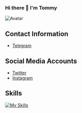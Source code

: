 ### Hi there 👋 I'm Tommy
![Avatar](https://avatars.githubusercontent.com/u/67523195?v=4)

## Contact Information
- [Telegram](https://www.t.me/Tomm9y)
## Social Media Accounts
- [Twitter](https://x.com/tomm8yy?t=rUZDuD6A7a6kbJaLeyKiPA&s=09)
- [Instagram](https://www.instagram.com/tomm8y.1/)

## Skills                                  
[![My Skills](https://skillicons.dev/icons?i=github,git,python,vscode,kali,linux,js,&perline=2)](https://skillicons.dev)
